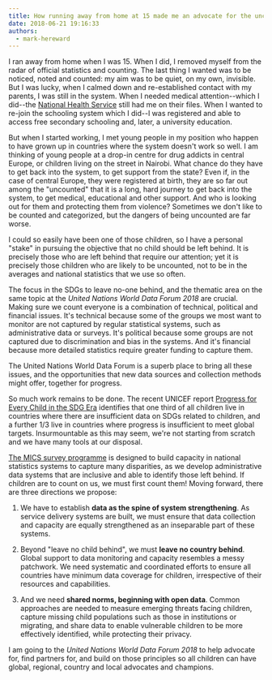 ```yaml
---
title: How running away from home at 15 made me an advocate for the uncounted
date: 2018-06-21 19:16:33
authors:
  - mark-hereward
---
```


I ran away from home when I was 15. When I did, I removed myself from the radar
of official statistics and counting. The last thing I wanted was to be noticed,
noted and counted: my aim was to be quiet, on my own, invisible. But I was
lucky, when I calmed down and re-established contact with my parents, I was
still in the system. When I needed medical attention--which I did--the
[National Health Service](https://www.nhs.uk/) still had me on their files. When
I wanted to re-join the schooling system which I did--I was registered and able
to access free secondary schooling and, later, a university education.

But when I started working, I met young people in my position who happen to have
grown up in countries where the system doesn't work so well. I am thinking of
young people at a drop-in centre for drug addicts in central Europe, or children
living on the street in Nairobi. What chance do they have to get back into the
system, to get support from the state? Even if, in the case of central Europe,
they were registered at birth, they are so far out among the "uncounted" that it
is a long, hard journey to get back into the system, to get medical, educational
and other support. And who is looking out for them and protecting them from
violence? Sometimes we don't like to be counted and categorized, but the dangers
of being uncounted are far worse.

I could so easily have been one of those children, so I have a personal "stake"
in pursuing the objective that no child should be left behind. It is precisely
those who are left behind that require our attention; yet it is precisely those
children who are likely to be uncounted, not to be in the averages and national
statistics that we use so often.

The focus in the SDGs to leave no-one behind, and the thematic area on the same
topic at the _United Nations World Data Forum 2018_ are crucial. Making sure we
count everyone is a combination of technical, political and financial issues.
It's technical because some of the groups we most want to monitor are not
captured by regular statistical systems, such as administrative data or surveys.
It's political because some groups are not captured due to discrimination and
bias in the systems. And it's financial because more detailed statistics require
greater funding to capture them.

The United Nations World Data Forum is a superb place to bring all these issues,
and the opportunities that new data sources and collection methods might offer,
together for progress.

So much work remains to be done. The recent UNICEF report
[Progress for Every Child in the SDG Era](https://data.unicef.org/resources/progress-for-every-child-2018/)
identifies that one third of all children live in countries where there are
insufficient data on SDGs related to children, and a further 1/3 live in
countries where progress is insufficient to meet global targets. Insurmountable
as this may seem, we're not starting from scratch and we have many tools at our
disposal.

[The MICS survey programme](http://mics.unicef.org/) is designed to build
capacity in national statistics systems to capture many disparities, as we
develop administrative data systems that are inclusive and able to identify
those left behind. If children are to count on us, we must first count them!
Moving forward, there are three directions we propose:

1.  We have to establish **data as the spine of system strengthening**. As
    service delivery systems are built, we must ensure that data collection and
    capacity are equally strengthened as an inseparable part of these systems.

2.  Beyond "leave no child behind", we must **leave no country behind**. Global
    support to data monitoring and capacity resembles a messy patchwork. We need
    systematic and coordinated efforts to ensure all countries have minimum data
    coverage for children, irrespective of their resources and capabilities.

3.  And we need **shared norms, beginning with open data**. Common approaches
    are needed to measure emerging threats facing children, capture missing
    child populations such as those in institutions or migrating, and share data
    to enable vulnerable children to be more effectively identified, while
    protecting their privacy.

I am going to the _United Nations World Data Forum 2018_ to help advocate for,
find partners for, and build on those principles so all children can have
global, regional, country and local advocates and champions.
